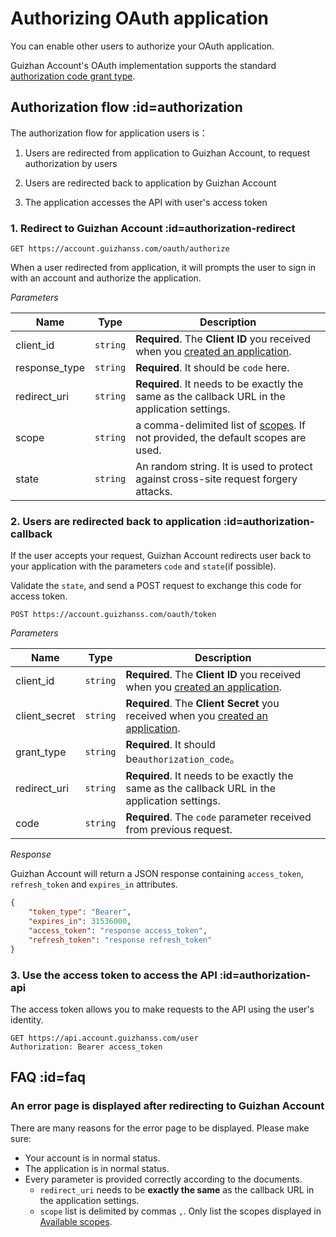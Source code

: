 # Authorizing OAuth application

You can enable other users to authorize your OAuth application.

Guizhan Account's OAuth implementation supports the standard [authorization code grant type](https://tools.ietf.org/html/rfc6749#section-4.1).

## Authorization flow :id=authorization

The authorization flow for application users is：

1. Users are redirected from application to Guizhan Account, to request authorization by users

2. Users are redirected back to application by Guizhan Account

3. The application accesses the API with user's access token

### 1. Redirect to Guizhan Account :id=authorization-redirect

```
GET https://account.guizhanss.com/oauth/authorize
```

When a user redirected from application, it will prompts the user to sign in with an account and authorize the application.

*Parameters*

|Name|Type|Description|
|-|-|-|
|client_id|`string`|**Required**. The **Client ID** you received when you [created an application](/oauth-app/create).|
|response_type|`string`|**Required**. It should be `code` here.|
|redirect_uri|`string`|**Required**. It needs to be exactly the same as the callback URL in the application settings.|
|scope|`string`|a comma-delimited list of [scopes](/oauth-app/scopes?id=scopes). If not provided, the default scopes are used.|
|state|`string`|An random string. It is used to protect against cross-site request forgery attacks.|

### 2. Users are redirected back to application :id=authorization-callback

If the user accepts your request, Guizhan Account redirects user back to your application with the parameters `code` and `state`(if possible).

Validate the `state`, and send a POST request to exchange this code for access token.

```
POST https://account.guizhanss.com/oauth/token
```

*Parameters*

|Name|Type|Description|
|-|-|-|
|client_id|`string`|**Required**. The **Client ID** you received when you [created an application](/oauth-app/create).|
|client_secret|`string`|**Required**. The **Client Secret** you received when you [created an application](/oauth-app/create).|
|grant_type|`string`|**Required**. It should be`authorization_code`。|
|redirect_uri|`string`|**Required**. It needs to be exactly the same as the callback URL in the application settings.|
|code|`string`|**Required**. The `code` parameter received from previous request.|

*Response*

Guizhan Account will return a JSON response containing `access_token`, `refresh_token` and `expires_in` attributes.

```json
{
    "token_type": "Bearer",
    "expires_in": 31536000,
    "access_token": "response access_token",
    "refresh_token": "response refresh_token"
}
```

### 3. Use the access token to access the API :id=authorization-api

The access token allows you to make requests to the API using the user's identity.

```
GET https://api.account.guizhanss.com/user
Authorization: Bearer access_token
```

## FAQ :id=faq

### An error page is displayed after redirecting to Guizhan Account

There are many reasons for the error page to be displayed. Please make sure:

- Your account is in normal status.
- The application is in normal status.
- Every parameter is provided correctly according to the documents.
    - `redirect_uri` needs to be **exactly the same** as the callback URL in the application settings.
    - `scope` list is delimited by commas `,`. Only list the scopes displayed in [Available scopes](/oauth-app/scopes?id=scopes).